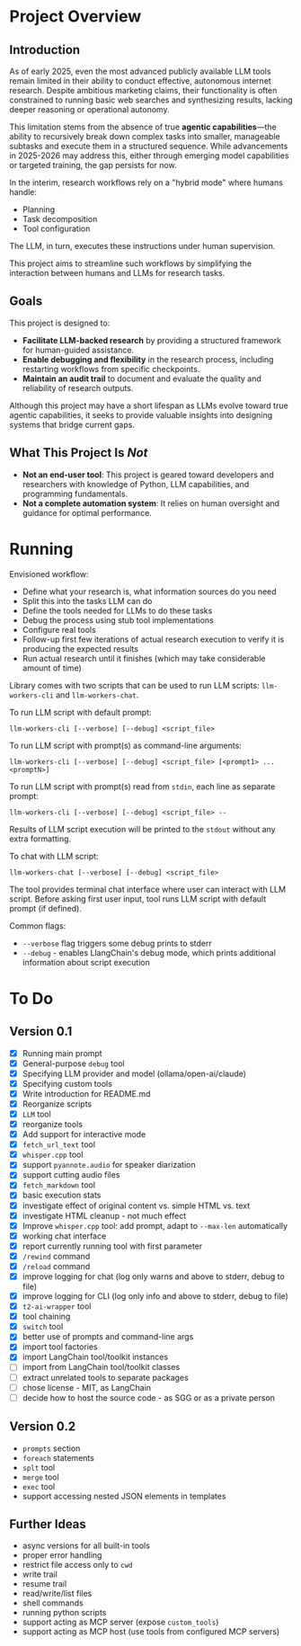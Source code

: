 # Project Overview

## Introduction

As of early 2025, even the most advanced publicly available LLM tools remain limited in their ability to conduct effective, autonomous internet research. Despite ambitious marketing claims, their functionality is often constrained to running basic web searches and synthesizing results, lacking deeper reasoning or operational autonomy.

This limitation stems from the absence of true **agentic capabilities**—the ability to recursively break down complex tasks into smaller, manageable subtasks and execute them in a structured sequence. While advancements in 2025-2026 may address this, either through emerging model capabilities or targeted training, the gap persists for now.

In the interim, research workflows rely on a "hybrid mode" where humans handle:
- Planning
- Task decomposition
- Tool configuration

The LLM, in turn, executes these instructions under human supervision. 

This project aims to streamline such workflows by simplifying the interaction between humans and LLMs for research tasks.


## Goals

This project is designed to:
- **Facilitate LLM-backed research** by providing a structured framework for human-guided assistance.
- **Enable debugging and flexibility** in the research process, including restarting workflows from specific checkpoints.
- **Maintain an audit trail** to document and evaluate the quality and reliability of research outputs.

Although this project may have a short lifespan as LLMs evolve toward true agentic capabilities, it seeks to provide valuable insights into designing systems that bridge current gaps.


## What This Project Is *Not*

- **Not an end-user tool**: This project is geared toward developers and researchers with knowledge of Python, LLM capabilities, and programming fundamentals.
- **Not a complete automation system**: It relies on human oversight and guidance for optimal performance.


# Running 

Envisioned workflow:
- Define what your research is, what information sources do you need
- Split this into the tasks LLM can do
- Define the tools needed for LLMs to do these tasks
- Debug the process using stub tool implementations
- Configure real tools
- Follow-up first few iterations of actual research execution to verify it is producing the expected results
- Run actual research until it finishes (which may take considerable amount of time)

Library comes with two scripts that can be used to run LLM scripts: `llm-workers-cli` and `llm-workers-chat`.

To run LLM script with default prompt:
```shell
llm-workers-cli [--verbose] [--debug] <script_file>
```

To run LLM script with prompt(s) as command-line arguments:
```shell
llm-workers-cli [--verbose] [--debug] <script_file> [<prompt1> ... <promptN>]
```

To run LLM script with prompt(s) read from `stdin`, each line as separate prompt:
```shell
llm-workers-cli [--verbose] [--debug] <script_file> --
```

Results of LLM script execution will be printed to the `stdout` without any
extra formatting. 

To chat with LLM script:
```shell
llm-workers-chat [--verbose] [--debug] <script_file>
```
The tool provides terminal chat interface where user can interact with LLM script.
Before asking first user input, tool runs LLM script with default prompt (if defined).

Common flags:
- `--verbose` flag triggers some debug prints to stderr
- `--debug` - enables LlangChain's debug mode, which prints additional information about script execution

# To Do

## Version 0.1

- [x] Running main prompt
- [x] General-purpose `debug` tool
- [x] Specifying LLM provider and model (ollama/open-ai/claude)
- [x] Specifying custom tools
- [x] Write introduction for README.md
- [x] Reorganize scripts
- [x] `LLM` tool
- [x] reorganize tools
- [x] Add support for interactive mode
- [x] `fetch_url_text` tool
- [x] `whisper.cpp` tool
- [x] support `pyannote.audio` for speaker diarization
- [x] support cutting audio files
- [x] `fetch_markdown` tool
- [x] basic execution stats
- [x] investigate effect of original content vs. simple HTML vs. text
- [x] investigate HTML cleanup - not much effect
- [x] Improve `whisper.cpp` tool: add prompt, adapt to `--max-len` automatically
- [x] working chat interface
- [x] report currently running tool with first parameter
- [x] `/rewind` command
- [x] `/reload` command
- [x] improve logging for chat (log only warns and above to stderr, debug to file)
- [x] improve logging for CLI (log only info and above to stderr, debug to file)
- [x] `t2-ai-wrapper` tool
- [x] tool chaining
- [x] `switch` tool
- [x] better use of prompts and command-line args
- [x] import tool factories
- [x] import LangChain tool/toolkit instances
- [ ] import from LangChain tool/toolkit classes
- [ ] extract unrelated tools to separate packages
- [ ] chose license - MIT, as LangChain
- [ ] decide how to host the source code - as SGG or as a private person

## Version 0.2

- `prompts` section
- `foreach` statements
- `splt` tool
- `merge` tool
- `exec` tool
- support accessing nested JSON elements in templates

## Further Ideas

- async versions for all built-in tools
- proper error handling
- restrict file access only to `cwd`
- write trail
- resume trail
- read/write/list files
- shell commands
- running python scripts
- support acting as MCP server (expose `custom_tools`)
- support acting as MCP host (use tools from configured MCP servers)
